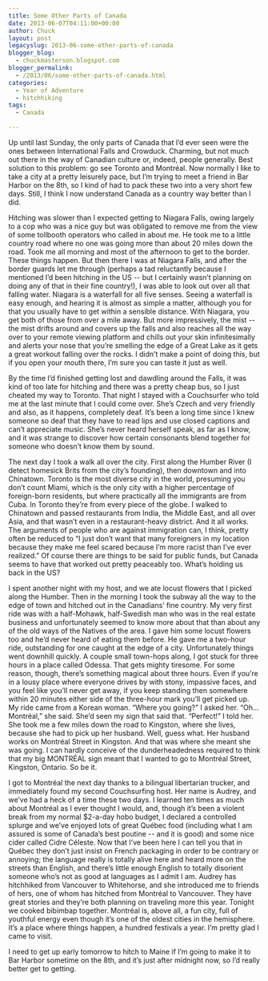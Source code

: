 ```yaml
---
title: Some Other Parts of Canada
date: 2013-06-07T04:11:00+00:00
author: Chuck
layout: post
legacyslug: 2013-06-some-other-parts-of-canada
blogger_blog:
  - chuckmasterson.blogspot.com
blogger_permalink:
  - /2013/06/some-other-parts-of-canada.html
categories:
  - Year of Adventure
  - hitchhiking
tags:
  - Canada

---
```


Up until last Sunday, the only parts of Canada that I’d ever seen were
the ones between International Falls and Crowduck. Charming, but not much out
there in the way of Canadian culture or, indeed, people generally. Best
solution to this problem: go see Toronto and Montréal. Now normally I like to
take a city at a pretty leisurely pace, but I’m trying to meet a friend
in Bar Harbor on the 8th, so I kind of had to pack these two into a very short
few days. Still, I think I now understand Canada as a country way better than I
did.

Hitching was slower than I expected getting to Niagara Falls, owing largely to
a cop who was a nice guy but was obligated to remove me from the view of some
tollbooth operators who called in about me. He took me to a little country road
where no one was going more than about 20 miles down the road. Took me all
morning and most of the afternoon to get to the border. These things happen.
But then there I was at Niagara Falls, and after the border guards let me
through (perhaps a tad reluctantly because I mentioned I’d been hitching
in the US -- but I certainly wasn’t planning on doing any of that in
their fine country!), I was able to look out over all that falling water.
Niagara is a waterfall for all five senses. Seeing a waterfall is easy enough,
and hearing it is almost as simple a matter, although you for that you usually
have to get within a sensible distance. With Niagara, you get both of those
from over a mile away. But more impressively, the mist -- the mist drifts
around and covers up the falls and also reaches all the way over to your remote
viewing platform and chills out your skin infinitesimally and alerts your nose
that you’re smelling the edge of a Great Lake as it gets a great workout
falling over the rocks. I didn’t make a point of doing this, but if you
open your mouth there, I’m sure you can taste it just as well.

By the time I’d finished getting lost and dawdling around the Falls, it
was kind of too late for hitching and there was a pretty cheap bus, so I just
cheated my way to Toronto. That night I stayed with a Couchsurfer who told me
at the last minute that I could come over.  She’s Czech and very friendly
and also, as it happens, completely deaf.  It’s been a long time since I
knew someone so deaf that they have to read lips and use closed captions and
can’t appreciate music. She’s never heard herself speak, as far as
I know, and it was strange to discover how certain consonants blend together
for someone who doesn’t know them by sound.

The next day I took a walk all over the city. First along the Humber River (I
detect homesick Brits from the city’s founding), then downtown and into
Chinatown. Toronto is the most diverse city in the world, presuming you
don’t count Miami, which is the only city with a higher percentage of
foreign-born residents, but where practically all the immigrants are from Cuba.
In Toronto they’re from every piece of the globe. I walked to Chinatown
and passed restaurants from India, the Middle East, and all over Asia, and that
wasn’t even in a restaurant-heavy district. And it all works. The
arguments of people who are against immigration can, I think, pretty often be
reduced to “I just don’t want that many foreigners in my location
because they make me feel scared because I’m more racist than I’ve
ever realized.” Of course there are things to be said for public funds,
but Canada seems to have that worked out pretty peaceably too. What’s
holding us back in the US?


I spent another night with my host, and we ate locust flowers that I picked
along the Humber. Then in the morning I took the subway all the way to the edge
of town and hitched out in the Canadians’ fine country. My very first
ride was with a half-Mohawk, half-Swedish man who was in the real estate
business and unfortunately seemed to know more about that than about any of the
old ways of the Natives of the area. I gave him some locust flowers too and
he’d never heard of eating them before. He gave me a two-hour ride,
outstanding for one caught at the edge of a city. Unfortunately things went
downhill quickly. A couple small town-hops along, I got stuck for three hours
in a place called Odessa. That gets mighty tiresome. For some reason, though,
there’s something magical about three hours. Even if you’re in a
lousy place where everyone drives by with stony, impassive faces, and you feel
like you’ll never get away, if you keep standing then somewhere within 20
minutes either side of the three-hour mark you’ll get picked up. My ride
came from a Korean woman. “Where you going?” I asked her.
“Oh… Montréal,” she said. She’d seen my sign that said
that. “Perfect!” I told her. She took me a few miles down the road
to Kingston, where she lives, because she had to pick up her husband. Well,
guess what. Her husband works on Montréal Street in Kingston. And that was
where she meant she was going. I can hardly conceive of the dunderheadedness
required to think that my big MONTRÉAL sign meant that I wanted to go to
Montréal Street, Kingston, Ontario. So be it.

I got to Montréal the next day thanks to a bilingual libertarian trucker, and
immediately found my second Couchsurfing host. Her name is Audrey, and
we’ve had a heck of a time these two days. I learned ten times as much
about Montréal as I ever thought I would, and, though it’s been a violent
break from my normal $2-a-day hobo budget, I declared a controlled splurge and
we’ve enjoyed lots of great Québec food (including what I am assured is
some of Canada’s best poutine -- and it is good) and some nice cider
called Cidre Céleste. Now that I’ve been here I can tell you that in
Québec they don’t just insist on French packaging in order to be contrary
or annoying; the language really is totally alive here and heard more on the
streets than English, and there’s little enough English to totally
disorient someone who’s not as good at languages as I admit I am. Audrey
has hitchhiked from Vancouver to Whitehorse, and she introduced me to friends
of hers, one of whom has hitched from Montréal to Vancouver. They have great
stories and they’re both planning on traveling more this year. Tonight we
cooked bibimbap together. Montréal is, above all, a fun city, full of youthful
energy even though it’s one of the oldest cities in the hemisphere.
It’s a place where things happen, a hundred festivals a year. I’m
pretty glad I came to visit.

I need to get up early tomorrow to hitch to Maine if I’m going to make it
to Bar Harbor sometime on the 8th, and it’s just after midnight now, so
I’d really better get to getting.

